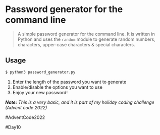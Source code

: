 # Password generator for the command line

> A simple password generator for the command line. It is written in Python and uses the `random` module to generate
> random numbers, characters, upper-case characters & special characters.

## Usage

```bash
$ python3 password_generator.py
```

1. Enter the length of the password you want to generate
2. Enable/disable the options you want to use
3. Enjoy your new password!

<i>**Note:** This is a very basic, and it is part of my holiday coding challenge (Advent code 2022)</i>

#AdventCode2022

#Day10

